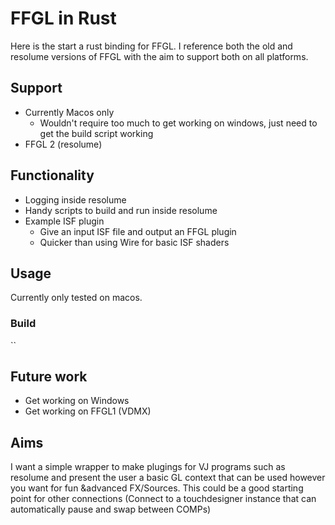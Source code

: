 # FFGL in Rust

Here is the start a rust binding for FFGL. I reference both the old and resolume versions of FFGL with the aim to support both on all platforms.

## Support

- Currently Macos only
  - Wouldn't require too much to get working on windows, just need to get the build script working
- FFGL 2 (resolume)

## Functionality

- Logging inside resolume
- Handy scripts to build and run inside resolume
- Example ISF plugin
  - Give an input ISF file and output an FFGL plugin
  - Quicker than using Wire for basic ISF shaders

## Usage

Currently only tested on macos.

### Build

``

## Future work

- Get working on Windows
- Get working on FFGL1 (VDMX)

## Aims

I want a simple wrapper to make plugings for VJ programs such as resolume and present the user a basic GL context that can be used however you want for fun &advanced FX/Sources. This could be a good starting point for other connections (Connect to a touchdesigner instance that can automatically pause and swap between COMPs)
